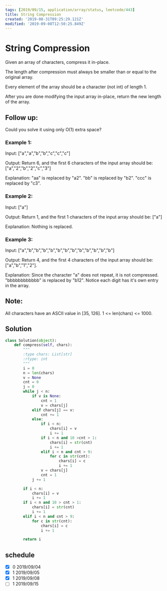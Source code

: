 ```yaml
---
tags: [2019/09/15, application/array/status, leetcode/443]
title: String Compression
created: '2019-08-31T09:25:29.121Z'
modified: '2019-09-08T12:50:25.849Z'
---
```


# String Compression

Given an array of characters, compress it in-place.

The length after compression must always be smaller than or equal to the original array.

Every element of the array should be a character (not int) of length 1.

After you are done modifying the input array in-place, return the new length of the array.


## Follow up:

Could you solve it using only O(1) extra space?


### Example 1:

Input:
["a","a","b","b","c","c","c"]

Output:
Return 6, and the first 6 characters of the input array should be: ["a","2","b","2","c","3"]

Explanation:
"aa" is replaced by "a2". "bb" is replaced by "b2". "ccc" is replaced by "c3".


### Example 2:

Input:
["a"]

Output:
Return 1, and the first 1 characters of the input array should be: ["a"]

Explanation:
Nothing is replaced.


### Example 3:

Input:
["a","b","b","b","b","b","b","b","b","b","b","b","b"]

Output:
Return 4, and the first 4 characters of the input array should be: ["a","b","1","2"].

Explanation:
Since the character "a" does not repeat, it is not compressed. "bbbbbbbbbbbb" is replaced by "b12".
Notice each digit has it's own entry in the array.


## Note:

All characters have an ASCII value in [35, 126].
1 <= len(chars) <= 1000.

## Solution

```python
class Solution(object):
    def compress(self, chars):
        """
        :type chars: List[str]
        :rtype: int
        """
        i = 0
        n = len(chars)
        v = None
        cnt = 0
        j = 0
        while j < n:
            if v is None:
                cnt = 1
                v = chars[j]
            elif chars[j] == v:
                cnt += 1
            else:
                if i < n:
                    chars[i] = v
                    i += 1
                if i < n and 10 >cnt > 1:
                    chars[i] = str(cnt)
                    i += 1
                elif i < n and cnt > 9:
                    for c in str(cnt):
                        chars[i] = c
                        i += 1
                v = chars[j]
                cnt = 1
            j += 1

        if i < n:
            chars[i] = v
            i += 1
        if i < n and 10 > cnt > 1:
            chars[i] = str(cnt)
            i += 1
        elif i < n and cnt > 9:
            for c in str(cnt):
                chars[i] = c
                i += 1

        return i
```

## schedule

* [x] 0 2019/09/04
* [x] 1 2019/09/05
* [x] 1 2019/09/08
* [ ] 1 2019/09/15
